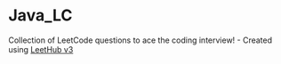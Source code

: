 # Java_LC
Collection of LeetCode questions to ace the coding interview! - Created using [LeetHub v3](https://github.com/raphaelheinz/LeetHub-3.0)
